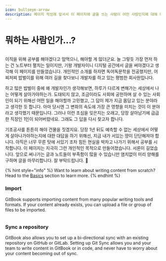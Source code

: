 ```yaml
---
icon: bullseye-arrow
description: 페이지 작성에 앞서서 이 페이지에 글을 쓰는 사람이 어떤 사람인지에 대해 이야기하고자 합니다.
---
```


# 뭐하는 사람인가...?

<figure><img src="https://gitbookio.github.io/onboarding-template-images/quickstart-hero.png" alt=""><figcaption></figcaption></figure>

이직을 위해 공부를 해야겠다고 맘먹으니, 해야할 게 많더군요. 늘 그렇듯 가장 먼저 하는 건 노트부터 펼치는 일이지만, 기왕 개발자이니 디지털 공간에서 글을 써야겠다고 생각해 이 페이지를 만들었습니다. 개인적인  소개를 하자면 독어독문학을 전공했지만, 어찌저찌 밥벌이를 위해 여러 길을 찾다보니 개발자를 하고 있는 평범한 회사원입니다.&#x20;

하고 많은 밥벌이 중에 왜 개발자인가 생각해보면, 하루가 다르게 변해가는 세상에서 나는 어떻게 살아가야하는가. 도태되지 않고, 조금이라도 사회에 공헌하며 살 수 있는 사회인이 되기 위해선 어떤 일을 해야할까 고민했고, 그 답이 제가 지금 몸담고 있는 분야라고 생각한 듯 합니다. 아마 당시엔 그 변화의 속도에 가장 큰 영향을 미치는 것이 이 분야라고 생각했기 때문입니다. 그러나 이런 초심을 잊은지는 오래고, 당장 살아남기에 급급한 직장인  1인이 되어버렸네요. 그래도 그 답을 다시 찾고자 합니다.&#x20;

기초공사를 튼튼히 해야 건물을 짓겠지요. 당장 1년 뒤도 예측할 수 없는 세상에서 어떻게 살아나가야하는지에 대한 대답을 하기 위해선, 지금  내가  서있는 땅이 단단해져야 합니다. 아직은 너무 무른 탓에 서있기 조차 힘든 현실을 박차고 나가기 위해서 공부를 시작합니다. 이 페이지는 지극히 그런 개인적인 목적으로 만들어졌습니다. 서론이 길었습니다.  앞으로 써나가는 글과 노트들이 부족함이 많을 수 있습니만  염치없이   미리  양해를 구하며 글을 마무리합니다.  잘 부탁드립니다. :clap:  &#x20;



{% hint style="info" %}
Want to learn about writing content from scratch? Head to the [Basics](https://github.com/GitbookIO/onboarding-template/blob/main/getting-started/broken-reference/README.md) section to learn more.
{% endhint %}

### Import

GitBook supports importing content from many popular writing tools and formats. If your content already exists, you can upload a file or group of files to be imported.

<div data-full-width="false"><figure><img src="https://gitbookio.github.io/onboarding-template-images/quickstart-import.png" alt=""><figcaption></figcaption></figure></div>

### Sync a repository

GitBook also allows you to set up a bi-directional sync with an existing repository on GitHub or GitLab. Setting up Git Sync allows you and your team to write content in GitBook or in code, and never have to worry about your content becoming out of sync.
